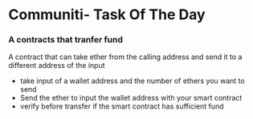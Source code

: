 # Communiti- Task Of The Day
### A contracts that tranfer fund <br>
A contract that can take ether from the calling address and send it to a different address of the input
* take input of a wallet address and the number of ethers you want to send
* Send the ether to input the wallet address with your smart contract
* verify before transfer if the smart contract has sufficient fund
